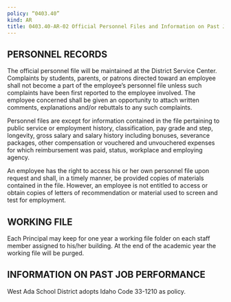 ```yaml
---
policy: “0403.40”
kind: AR
title: 0403.40-AR-02 Official Personnel Files and Information on Past Job Performance
---
```


## PERSONNEL RECORDS
The official personnel file will be maintained at the District Service Center. Complaints by students, parents, or patrons directed toward an employee shall not become a part of the employee’s personnel file unless such complaints have been first reported to the employee involved. The employee concerned shall be given an opportunity to attach written comments, explanations and/or rebuttals to any such complaints.

Personnel files are except for information contained in the file pertaining to public service or employment history, classification, pay grade and step, longevity, gross salary and salary history including bonuses, severance packages, other compensation or vouchered and unvouchered expenses for which reimbursement was paid, status, workplace and employing agency.

An employee has the right to access his or her own personnel file upon request and shall, in a timely manner, be provided copies of materials contained in the file. However, an employee is not entitled to access or obtain copies of letters of recommendation or material used to screen and test for employment.

## WORKING FILE
Each Principal may keep for one year a working file folder on each staff member assigned to his/her building. At the end of the academic year the working file will be purged.

## INFORMATION ON PAST JOB PERFORMANCE
West Ada School District adopts Idaho Code 33-1210 as policy.

